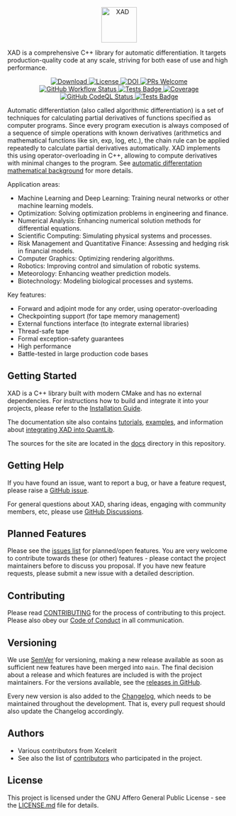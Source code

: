 <p align="center" dir="auto">
    <a href="https://auto-differentiation.github.io" rel="nofollow" target="_blank">
        <img src="https://github.com/auto-differentiation/XAD/blob/main/docs/images/logo.svg?raw=true" height="80" alt="XAD" style="max-width:100%">
    </a>
</p>

XAD is a comprehensive C++ library for automatic differentiation.
It targets production-quality code at any scale, striving for both ease of use and high performance.

<p align="center" dir="auto">
    <a href="https://github.com/auto-differentiation/XAD/releases/latest">
        <img src="https://img.shields.io/github/v/release/auto-differentiation/XAD?label=Download&sort=semver" alt="Download" style="max-width: 100%;">
    </a>
    <a href="https://github.com/auto-differentiation/XAD/blob/main/LICENSE.md">
        <img src="https://img.shields.io/github/license/auto-differentiation/XAD?label=License" alt="License" style="max-width: 100%;">
    </a>
    <a href="https://doi.org/10.5281/zenodo.10867823">
        <img src="https://zenodo.org/badge/DOI/10.5281/zenodo.10867823.svg" alt="DOI" style="max-width: 100%;">
    </a>
    <a href="https://github.com/auto-differentiation/XAD/blob/main/CONTRIBUTING.md">
        <img src="https://img.shields.io/badge/PRs%20-welcome-brightgreen.svg" alt="PRs Welcome" style="max-width: 100%;">
    </a>
    <br>
    <a href="https://github.com/auto-differentiation/XAD/actions/workflows/ci.yml">
        <img src="https://img.shields.io/github/actions/workflow/status/auto-differentiation/XAD/ci.yml?label=Build&logo" alt="GitHub Workflow Status" style="max-width: 100%;">
    </a>
    <a href="https://github.com/auto-differentiation/XAD/actions?query=workflow%3ACI">
        <img src="https://gist.githubusercontent.com/auto-differentiation-dev/e0eab86863fac6da5e44d20df215f836/raw/badge.svg" alt="Tests Badge" style="max-width: 100%;">
    </a>
    <a href="https://coveralls.io/github/auto-differentiation/XAD?branch=main">
        <img src="https://coveralls.io/repos/github/auto-differentiation/XAD/badge.svg?branch=main" alt="Coverage" style="max-width: 100%;">
    </a>
    <a href="https://github.com/auto-differentiation/XAD/actions?query=workflow%3ACodeQL++">
        <img src="https://github.com/auto-differentiation/XAD/actions/workflows/codeql-analysis.yml/badge.svg" alt="GitHub CodeQL Status" style="max-width: 100%;" >
    </a>
    <a href="https://www.codacy.com/gh/auto-differentiation/XAD/dashboard">
        <img src="https://img.shields.io/codacy/grade/1826d0a6c8ce4feb81ef3b482d65c7b4?logo=codacy&label=Quality%20%28Codacy%29" alt="Tests Badge" style="max-width: 100%;">
    </a>
</p>

Automatic differentiation (also called algorithmic differentiation) is a set of techniques for calculating partial derivatives
of functions specified as computer programs. 
Since every program execution is always composed of a sequence of simple operations with known derivatives (arithmetics and mathematical functions like sin, exp, log, etc.),
the chain rule can be applied repeatedly to calculate partial derivatives automatically.
XAD implements this using operator-overloading in C++,
allowing to compute derivatives with minimal changes to the program.
See [automatic differentation mathematical background](https://auto-differentiation.github.io/aad/) for more details.

Application areas:

-   Machine Learning and Deep Learning: Training neural networks or other 
    machine learning models.
-   Optimization: Solving optimization problems in engineering and finance.
-   Numerical Analysis: Enhancing numerical solution methods for differential
    equations.
-   Scientific Computing: Simulating physical systems and processes.
-   Risk Management and Quantitative Finance: Assessing and hedging risk in
    financial models.
-   Computer Graphics: Optimizing rendering algorithms.
-   Robotics: Improving control and simulation of robotic systems.
-   Meteorology: Enhancing weather prediction models.
-   Biotechnology: Modeling biological processes and systems.

Key features:

-   Forward and adjoint mode for any order, using operator-overloading
-   Checkpointing support (for tape memory management)
-   External functions interface (to integrate external libraries)
-   Thread-safe tape
-   Formal exception-safety guarantees
-   High performance
-   Battle-tested in large production code bases

## Getting Started

XAD is a C++ library built with modern CMake and has no external dependencies. 
For instructions how to build and integrate it into your projects, please refer to the
[Installation Guide](https://auto-differentiation.github.io/installation/).

The documentation site also contains [tutorials](https://auto-differentiation.github.io/tutorials/), 
[examples](https://auto-differentiation.github.io/examples/), 
and information about [integrating XAD into QuantLib](https://auto-differentiation.github.io/quantlib/).

The sources for the site are located in the [docs](docs) directory in this repository.

## Getting Help

If you have found an issue, want to report a bug, or have a feature request, please raise a [GitHub issue](https://github.com/auto-differentiation/XAD/issues).

For general questions about XAD, sharing ideas, engaging with community members, etc, please use [GitHub Discussions](https://github.com/auto-differentiation/XAD/discussions).

## Planned Features

Please see the [issues list](https://github.com/auto-differentiation/XAD/issues?q=is%3Aopen+is%3Aissue+label%3Aenhancement) for planned/open features.
You are very welcome to contribute towards these (or other) features - please contact the project maintainers before to discuss you proposal.
If you have new feature requests, please submit a new issue with a detailed description.

## Contributing

Please read [CONTRIBUTING](CONTRIBUTING.md) for the process of contributing to this project.
Please also obey our [Code of Conduct](CODE_OF_CONDUCT.md) in all communication.

## Versioning

We use [SemVer](http://semver.org/) for versioning,
making a new release available as soon as sufficient new features have been merged into `main`.
The final decision about a release and which features are included is with the project maintainers.
For the versions available, see the [releases in GitHub](https://github.com/auto-differentiation/XAD/releases).

Every new version is also added to the [Changelog](CHANGELOG.md),
which needs to be maintained throughout the development.
That is, every pull request should also update the Changelog accordingly.

## Authors

-   Various contributors from Xcelerit
-   See also the list of [contributors](https://github.com/auto-differentiation/XAD/contributors) who participated in the project.


## License

This project is licensed under the GNU Affero General Public License - see the [LICENSE.md](LICENSE.md) file for details.
